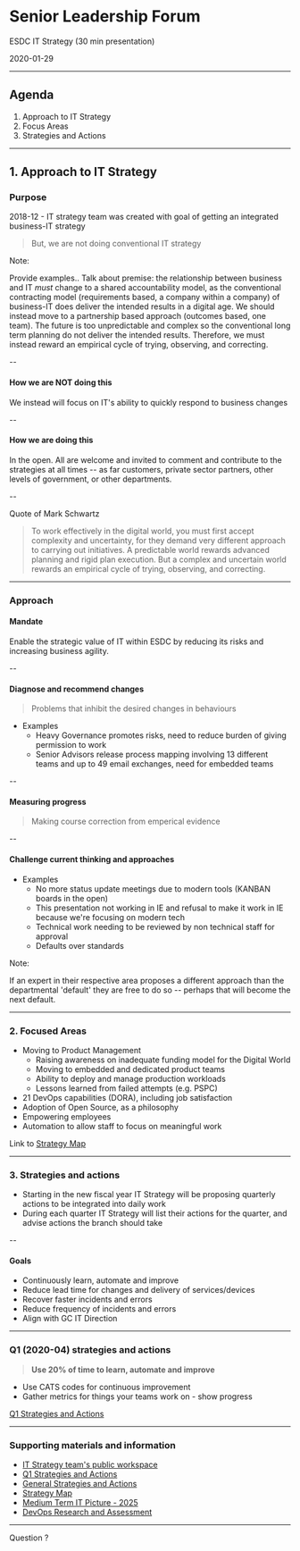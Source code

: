 # Senior Leadership Forum

ESDC IT Strategy (30 min presentation)

2020-01-29

---

## Agenda

1. Approach to IT Strategy
2. Focus Areas
3. Strategies and Actions

---

## 1. Approach to IT Strategy

### Purpose

2018-12 - IT strategy team was created with goal of getting an integrated business-IT strategy

> But, we are not doing conventional IT strategy

Note:

Provide examples..
Talk about premise: the relationship between business and IT _must_ change to a shared accountability model, as the conventional contracting model (requirements based, a company within a company) of business-IT does deliver the intended results in a digital age. We should instead move to a partnership based approach (outcomes based, one team). The future is too unpredictable and complex so the conventional long term planning do not deliver the intended results. Therefore, we must instead reward an empirical cycle of trying, observing, and correcting.

--

#### How we are **NOT** doing this

We instead will focus on IT's ability to quickly respond to business changes

--

#### How we are **doing** this

In the open. All are welcome and invited to comment and contribute to the strategies at all times -- as far customers, private sector partners, other levels of government, or other departments.

--

Quote of Mark Schwartz

> To work effectively in the digital world, you must first accept complexity and uncertainty, for they demand very different approach to carrying out initiatives. A predictable world rewards advanced planning and rigid plan execution. But a complex and uncertain world rewards an empirical cycle of trying, observing, and correcting.

---

### Approach

#### Mandate

Enable the strategic value of IT within ESDC by reducing its risks and increasing business agility.

--

#### Diagnose and recommend changes

> Problems that inhibit the desired changes in behaviours

- Examples
  - Heavy Governance promotes risks, need to reduce burden of giving permission to work
  - Senior Advisors release process mapping involving 13 different teams and up to 49 email exchanges, need for embedded teams

--

#### Measuring progress

> Making course correction from emperical evidence

--

#### Challenge current thinking and approaches

- Examples
  - No more status update meetings due to modern tools (KANBAN boards in the open)
  - This presentation not working in IE and refusal to make it work in IE because we're focusing on modern tech
  - Technical work needing to be reviewed by non technical staff for approval
  - Defaults over standards

Note:

If an expert in their respective area proposes a different approach than the departmental 'default' they are free to do so -- perhaps that will become the next default.

---

### 2. Focused Areas

- Moving to Product Management
  - Raising awareness on inadequate funding model for the Digital World
  - Moving to embedded and dedicated product teams
  - Ability to deploy and manage production workloads
  - Lessons learned from failed attempts (e.g. PSPC)
- 21 DevOps capabilities (DORA), including job satisfaction
- Adoption of Open Source, as a philosophy
- Empowering employees
- Automation to allow staff to focus on meaningful work

Link to [Strategy Map](https://sara-sabr.github.io/ITStrategy/strategy-summary.html)

---

### 3. Strategies and actions

- Starting in the new fiscal year IT Strategy will be proposing quarterly actions to be integrated into daily work
- During each quarter IT Strategy will list their actions for the quarter, and advise actions the branch should take

--

#### Goals

- Continuously learn, automate and improve
- Reduce lead time for changes and delivery of services/devices
- Recover faster incidents and errors
- Reduce frequency of incidents and errors
- Align with GC IT Direction

---

### Q1 (2020-04) strategies and actions

> **Use 20% of time to learn, automate and improve**

- Use CATS codes for continuous improvement
- Gather metrics for things your teams work on - show progress

[Q1 Strategies and Actions](https://sara-sabr.github.io/ITStrategy/strategy-learning-automating-improving.html)

---

### Supporting materials and information

- [IT Strategy team's public workspace](https://github.com/sara-sabr/ITStrategy)
- [Q1 Strategies and Actions](https://sara-sabr.github.io/ITStrategy/strategy-learning-automating-improving.html)
- [General Strategies and Actions](https://sara-sabr.github.io/ITStrategy/strategies-actions.html)
- [Strategy Map](https://sara-sabr.github.io/ITStrategy/strategy-summary.html)
- [Medium Term IT Picture - 2025](https://sara-sabr.github.io/ITStrategy/it-picture-medium-term.html)
- [DevOps Research and Assessment](https://cloud.google.com/devops/)

---

Question ?
